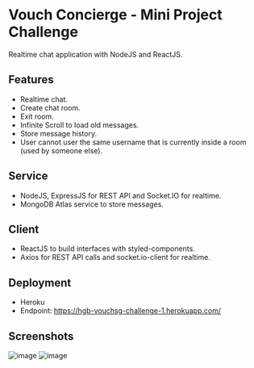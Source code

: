 # Vouch Concierge - Mini Project Challenge
Realtime chat application with NodeJS and ReactJS.

## Features
- Realtime chat.
- Create chat room.
- Exit room.
- Infinite Scroll to load old messages.
- Store message history.
- User cannot user the same username that is currently inside a room (used by someone else).

## Service
- NodeJS, ExpressJS for REST API and Socket.IO for realtime.
- MongoDB Atlas service to store messages.

## Client
- ReactJS to build interfaces with styled-components.
- Axios for REST API calls and socket.io-client for realtime.

## Deployment
- Heroku
- Endpoint: https://hgb-vouchsg-challenge-1.herokuapp.com/

## Screenshots
![image](https://user-images.githubusercontent.com/61721550/140968262-aaa57d12-36fb-4b8e-baaa-e58c5ed1690f.png)
![image](https://user-images.githubusercontent.com/61721550/140968427-cbd5234a-17af-4b02-8275-3e3fa4c09367.png)
